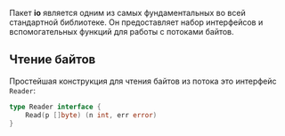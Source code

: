 Пакет **io** является одним из самых фундаментальных во всей стандартной библиотеке. Он предоставляет набор интерфейсов и вспомогательных функций для работы с потоками байтов.

## Чтение байтов

Простейшая конструкция для чтения байтов из потока это интерфейс `Reader`:

```Go
type Reader interface {
	Read(p []byte) (n int, err error)
}
```
